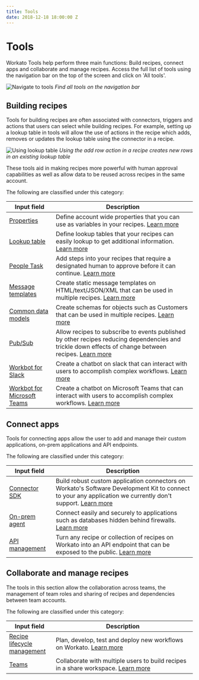 ```yaml
---
title: Tools
date: 2018-12-18 18:00:00 Z
---
```


# Tools

Workato Tools help perform three main functions: Build recipes, connect apps and collaborate and manage recipes. Access the full list of tools using the navigation bar on the top of the screen and click on 'All tools'.

![Navigate to tools](~@img/features/tools/nav_to_tools.png)
*Find all tools on the navigation bar*

## Building recipes

Tools for building recipes are often associated with connectors, triggers and actions that users can select while building recipes. For example, setting up a lookup table in tools will allow the use of actions in the recipe which adds, removes or updates the lookup table using the connector in a recipe.

![Using lookup table](~@img/features/tools/lookup.png)
*Using the add row action in a recipe creates new rows in an existing lookup table*

These tools aid in making recipes more powerful with human approval capabilities as well as allow data to be reused across recipes in the same account.

The following are classified under this category:
<table class="unchanged rich-diff-level-one">
  <thead>
    <tr>
        <th width='25%'>Input field</th>
        <th>Description</th>
    </tr>
  </thead>
  <tbody>
    <tr>
      <td> <a href = "features/account-properties.html"> Properties </a></td>
      <td>
        Define account wide properties that you can use as variables in your recipes. <a href = "features/account-properties.html">Learn more</a>
      </td>
    </tr>
    <tr>
      <td> <a href = "features/lookup-tables.html"> Lookup table </a></td>
      <td>
        Define lookup tables that your recipes can easily lookup to get additional information. <a href = "features/lookup-tables.html">Learn more</a>
      </td>
    </tr>
    <tr>
      <td> <a href = "workflow.html"> People Task</a></td>
      <td>
        Add steps into your recipes that require a designated human to approve before it can continue. <a href = "workflow.html">Learn more</a>
      </td>
    </tr>
    <tr>
      <td> <a href = "features/message-template.html"> Message templates</a></td>
      <td>
        Create static message templates on HTML/text/JSON/XML that can be used in multiple recipes. <a href = "features/message-template.html">Learn more</a>
      </td>
    </tr>
    <tr>
      <td> <a href = "features/common-data-model.html">  Common data models </a></td>
      <td>
        Create schemas for objects such as Customers that can be used in multiple recipes. <a href = "features/common-data-model.html">Learn more</a>
      </td>
    </tr>
    <tr>
      <td><a href = "connectors/pubsub.html"> Pub/Sub</a></td>
      <td>
        Allow recipes to subscribe to events published by other recipes reducing dependencies and trickle down effects of change between recipes. <a href = "connectors/pubsub.html">Learn more</a>
      </td>
    </tr>
    <tr>
      <td><a href = "workbot/workbot.html"> Workbot for Slack</a></td>
      <td>
        Create a chatbot on slack that can interact with users to accomplish complex workflows. <a href = "workbot/workbot.html">Learn more</a>
      </td>
    </tr>
    <tr>
      <td> <a href = "workbot-for-teams/workbot.html"> Workbot for Microsoft Teams</a></td>
      <td>
        Create a chatbot on Microsoft Teams that can interact with users to accomplish complex workflows.  <a href = "workbot-for-teams/workbot.html">Learn more</a>
      </td>
    </tr>        
  </tbody>
</table>


## Connect apps

Tools for connecting apps allow the user to add and manage their custom applications, on-prem applications and API endpoints.

The following are classified under this category:
<table class="unchanged rich-diff-level-one">
  <thead>
    <tr>
        <th width='25%'>Input field</th>
        <th>Description</th>
    </tr>
  </thead>
  <tbody>
    <tr>
      <td><a href = "developing-connectors/sdk.html"> Connector SDK</a></td>
      <td>
        Build robust custom application connectors on Workato's Software Development Kit to connect to your any application we currently don't support. <a href = "developing-connectors/sdk.html">Learn more</a>
      </td>
    </tr>
    <tr>
      <td><a href = "on-prem.html"> On-prem agent</a></td>
      <td>
        Connect easily and securely to applications such as databases hidden behind firewalls. <a href = "on-prem.html">Learn more</a>
      </td>
    </tr>
    <tr>
      <td><a href = "api-management.html"> API management</a></td>
      <td>
        Turn any recipe or collection of recipes on Workato into an API endpoint that can be exposed to the public. <a href = "api-management.html">Learn more</a>
      </td>
    </tr>
  </tbody>
</table>

## Collaborate and manage recipes

The tools in this section allow the collaboration across teams, the management of team roles and sharing of recipes and dependencies between team accounts.

The following are classified under this category:

<table class="unchanged rich-diff-level-one">
  <thead>
    <tr>
        <th width='25%'>Input field</th>
        <th>Description</th>
    </tr>
  </thead>
  <tbody>
    <tr>
      <td><a href = "recipe-development-lifecycle.html">Recipe lifecycle management</a></td>
      <td>
        Plan, develop, test and deploy new workflows on Workato. <a href = "recipe-development-lifecycle.html">Learn more</a>
      </td>
    </tr>
    <tr>
      <td><a href = "user-accounts-and-teams/team-collaboration.html">Teams</a></td>
      <td>
         Collaborate with multiple users to build recipes in a share workspace. <a href = "user-accounts-and-teams/team-collaboration.html">Learn more</a>
      </td>
    </tr>
  </tbody>
</table>
